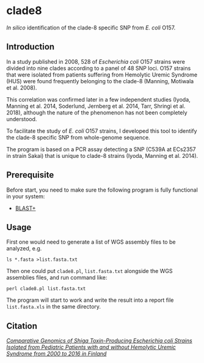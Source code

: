 # clade8
_In silico_ identification of the clade-8 specific SNP from _E. coli_ O157.

## Introduction

In a study published in 2008, 528 of _Escherichia coli_ O157 strains were divided into nine clades according to a panel of 48 SNP loci. O157 strains that were isolated from patients suffering from Hemolytic Uremic Syndrome (HUS) were found frequently belonging to the clade-8 (Manning, Motiwala et al. 2008). 

This correlation was confirmed later in a few independent studies (Iyoda, Manning et al. 2014, Soderlund, Jernberg et al. 2014, Tarr, Shringi et al. 2018), although the nature of the phenomenon has not been completely understood.

To facilitate the study of _E. coli_ O157 strains, I developed this tool to identify the clade-8 specific SNP from whole-genome sequence.

The program is based on a PCR assay detecting a SNP (C539A at ECs2357 in strain Sakai) that is unique to clade-8 strains (Iyoda, Manning et al. 2014).

## Prerequisite
Before start, you need to make sure the following program is fully functional in your system:
   * [BLAST+](https://ftp.ncbi.nlm.nih.gov/blast/executables/blast+/LATEST/)

## Usage
First one would need to generate a list of WGS assembly files to be analyzed, e.g.

    ls *.fasta >list.fasta.txt

Then one could put `clade8.pl`, `list.fasta.txt` alongside the WGS assemblies files, and run command like:

    perl clade8.pl list.fasta.txt

The program will start to work and write the result into a report file `list.fasta.xls` in the same directory.

## Citation
[_Comparative Genomics of Shiga Toxin-Producing Escherichia coli Strains Isolated from Pediatric Patients with and without Hemolytic Uremic Syndrome from 2000 to 2016 in Finland_](https://journals.asm.org/doi/full/10.1128/spectrum.00660-22)
